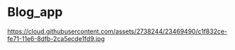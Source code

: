 # Blog_app
https://cloud.githubusercontent.com/assets/2738244/23469490/c1f832ce-fe71-11e6-8dfb-2ca5ecde1fd9.jpg
